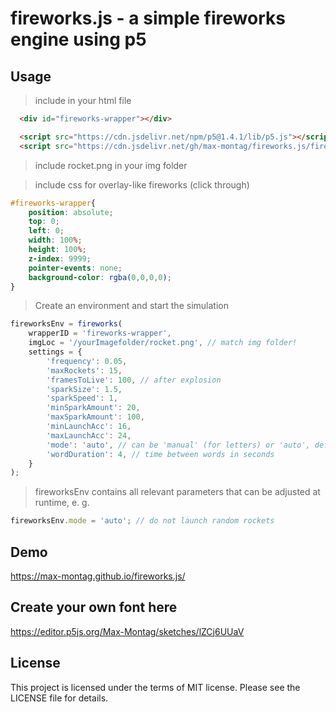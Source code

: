 # fireworks.js - a simple fireworks engine using p5

## Usage

> include in your html file

```html
  <div id="fireworks-wrapper"></div>

  <script src="https://cdn.jsdelivr.net/npm/p5@1.4.1/lib/p5.js"></script>
  <script src="https://cdn.jsdelivr.net/gh/max-montag/fireworks.js/fireworks.min.js"></script>
```

> include rocket.png in your img folder

> include css for overlay-like fireworks (click through)
```css
#fireworks-wrapper{
    position: absolute;
    top: 0;
    left: 0;
    width: 100%;
    height: 100%;
    z-index: 9999;
    pointer-events: none;
    background-color: rgba(0,0,0,0);
}
```

> Create an environment and start the simulation

```js
fireworksEnv = fireworks(
    wrapperID = 'fireworks-wrapper', 
    imgLoc = '/yourImagefolder/rocket.png', // match img folder!
    settings = {
        'frequency': 0.05,
        'maxRockets': 15,
        'framesToLive': 100, // after explosion
        'sparkSize': 1.5, 
        'sparkSpeed': 1, 
        'minSparkAmount': 20,
        'maxSparkAmount': 100,
        'minLaunchAcc': 16,
        'maxLaunchAcc': 24,
        'mode': 'auto', // can be 'manual' (for letters) or 'auto', default ist 'auto'
        'wordDuration': 4, // time between words in seconds
    }
);
```

> fireworksEnv contains all relevant parameters that can be adjusted at runtime, e. g.

```js
fireworksEnv.mode = 'auto'; // do not launch random rockets
```

## Demo

https://max-montag.github.io/fireworks.js/

## Create your own font here

https://editor.p5js.org/Max-Montag/sketches/lZCj6UUaV


## License

This project is licensed under the terms of MIT license. Please see the LICENSE file for details.
